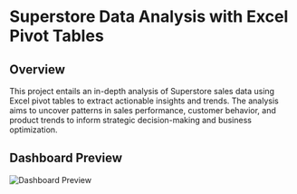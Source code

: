 # Superstore Data Analysis with Excel Pivot Tables

## Overview

This project entails an in-depth analysis of Superstore sales data using Excel pivot tables to extract actionable insights and trends. The analysis aims to uncover patterns in sales performance, customer behavior, and product trends to inform strategic decision-making and business optimization.

## Dashboard Preview
![Dashboard Preview](https://i.ibb.co/sPR2vmp/superstore-dashboard.png)






